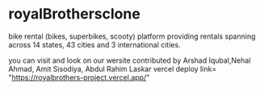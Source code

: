 # royalBrothersclone
bike rental (bikes, superbikes, scooty) platform providing rentals spanning across 14 states, 43 cities and 3 international cities.


you can visit and look on our wersite contributed by Arshad Iqubal,Nehal Ahmad, Amit Sisodiya, Abdul Rahim Laskar
vercel deploy link= "https://royalbrothers-project.vercel.app/"
